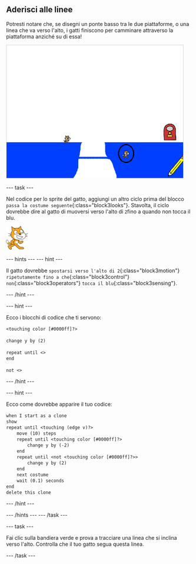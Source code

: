 ## Aderisci alle linee

Potresti notare che, se disegni un ponte basso tra le due piattaforme, o una linea che va verso l'alto, i gatti finiscono per camminare attraverso la piattaforma anziché su di essa!

![Gatti che camminano attraverso la piattaforma](images/cat-walk-through-platform.png)

\--- task \---

Nel codice per lo sprite del gatto, aggiungi un altro ciclo prima del blocco `passa la costume seguente`{:class="block3looks"}. Stavolta, il ciclo dovrebbe dire al gatto di muoversi verso l'alto di `2`fino a quando non tocca il blu.

![Sprite gatto](images/cat-sprite.png)

\--- hints \--- \--- hint \---

Il gatto dovrebbe `spostarsi verso l'alto di 2`{:class="block3motion"} `ripetutamente fino a che`{:class="block3control"} `non`{:class="block3operators"} `tocca il blu`{:class="block3sensing"}.

\--- /hint \---

\--- hint \---

Ecco i blocchi di codice che ti servono:

```blocks3
<touching color [#0000ff]?>

change y by (2)

repeat until <>
end

not <>
```

\--- /hint \---

\--- hint \---

Ecco come dovrebbe apparire il tuo codice:

```blocks3
when I start as a clone
show
repeat until <touching (edge v)?>
    move (10) steps
    repeat until <touching color [#0000ff]?>
        change y by (-2)
    end
    repeat until <not <touching color [#0000ff]?>>
        change y by (2)
    end
    next costume
    wait (0.1) seconds
end
delete this clone
```

\--- /hint \---

\--- /hints \--- \--- /task \---

\--- task \---

Fai clic sulla bandiera verde e prova a tracciare una linea che si inclina verso l'alto. Controlla che il tuo gatto segua questa linea.

\--- /task \---